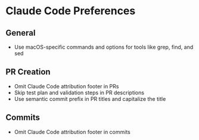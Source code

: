 # Claude Code Preferences

## General

- Use macOS-specific commands and options for tools like grep, find, and sed

## PR Creation

- Omit Claude Code attribution footer in PRs
- Skip test plan and validation steps in PR descriptions
- Use semantic commit prefix in PR titles and capitalize the title

## Commits

- Omit Claude Code attribution footer in commits